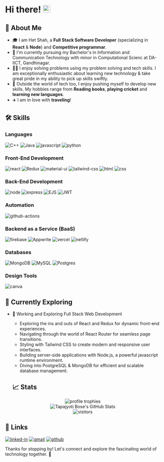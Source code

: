 # Hi there! <img src="https://media.giphy.com/media/hvRJCLFzcasrR4ia7z/giphy.gif" width="24px" height="24px">

## 🚀 About Me
- 🎓 I am Het Shah, a **Full Stack Software Developer** (specializing in **React** & **Node**) and **Competitive programmar**.
- 🔭 I'm currently pursuing my Bachelor's in Information and Communication Technology with minor in Computational Scienc at DA-IICT, Gandhinagar.
- 👨‍💻 I enjoy solving problems using my problem solving and tech skills. I am exceptionally enthusiastic about learning new technology & take great pride in my ability to pick up skills swiftly.
- 🎸 Outside the world of tech too, I enjoy pushing myself to develop new skills. My hobbies range from **Reading books**, **playing cricket** and **learning new languages**.
- ✈️ I am in love with **traveling**! 


## 🛠️ Skills

### Languages

![C++](https://img.shields.io/badge/cpp-3178C6?style=for-the-badge&logo=typescript&logoColor=white)
![Java](https://img.shields.io/badge/java-3178C6?style=for-the-badge&logo=typescript&logoColor=white)
![javascript](https://img.shields.io/badge/JavaScript-323330?style=for-the-badge&logo=javascript&logoColor=F7DF1E)
![python](https://img.shields.io/badge/Python-3776AB?style=for-the-badge&logo=python&logoColor=white)

### Front-End Development

![react](https://img.shields.io/badge/React-20232A?style=for-the-badge&logo=react&logoColor=61DAFB)
![Redux](https://img.shields.io/badge/redux-%23593d88.svg?style=for-the-badge&logo=redux&logoColor=white)
![material-ui](https://img.shields.io/badge/Material_UI-0081CB?style=for-the-badge&logo=mui&logoColor=white)
![tailwind-css](https://img.shields.io/badge/tailwind_css-06B6D4?style=for-the-badge&logo=tailwind-css&logoColor=white)
![html](https://img.shields.io/badge/HTML5-E34F26?style=for-the-badge&logo=html5&logoColor=white)
![css](https://img.shields.io/badge/CSS3-1572B6?style=for-the-badge&logo=css3&logoColor=white)

### Back-End Development

![node](https://img.shields.io/badge/Node-5FA04E?style=for-the-badge&logo=node.js&logoColor=FFFFFF)
![express](https://img.shields.io/badge/Express-000000?style=for-the-badge&logo=express&logoColor=FFFFFF)
![EJS](https://img.shields.io/badge/ejs-%23B4CA65.svg?style=for-the-badge&logo=ejs&logoColor=black)
![JWT](https://img.shields.io/badge/JWT-black?style=for-the-badge&logo=JSON%20web%20tokens)


### Automation

![github-actions](https://img.shields.io/badge/github_actions-181717?style=for-the-badge&logo=github&logoColor=FFFFFF)

### Backend as a Service (BaaS)

![firebase](https://img.shields.io/badge/Firebase-ffaa00?style=for-the-badge&logo=Firebase&logoColor=white)
![Appwrite](https://img.shields.io/badge/Appwrite-6B21A8?style=for-the-badge&logo=reason&logoColor=FFFFFF)
![vercel](https://img.shields.io/badge/Vercel-000000?style=for-the-badge&logo=Vercel&logoColor=white)
![netlify](https://img.shields.io/badge/Netlify-00C7B7?style=for-the-badge&logo=netlify&logoColor=white)

### Databases

![MongoDB](https://img.shields.io/badge/MongoDB-%234ea94b.svg?style=for-the-badge&logo=mongodb&logoColor=white)
![MySQL](https://img.shields.io/badge/mysql-4479A1.svg?style=for-the-badge&logo=mysql&logoColor=white)
![Postgres](https://img.shields.io/badge/postgres-%23316192.svg?style=for-the-badge&logo=postgresql&logoColor=white)

### Design Tools

![canva](https://img.shields.io/badge/canva-00C4CC?style=for-the-badge&logo=canva&logoColor=white)


## 🌱 Currently Exploring

- 🚀 Working and Exploring Full Stack Web Development
  - Exploring the ins and outs of React and Redux for dynamic front-end experiences.
  - Navigating through the world of React Router for seamless page transitions.
  - Styling with Tailwind CSS to create modern and responsive user interfaces.
  - Building server-side applications with Node.js, a powerful javascript runtime environment.
  - Diving into PostgreSQL & MongoDB for efficient and scalable database management.

  ## 📈 Stats

<div align="center">
    <img src="https://github-profile-trophy.vercel.app/?username=Het15Shah&row=1&column=6&margin-h=8&theme=darkhub&count_private=true&margin-w=15&no-frame=true" alt="profile trophies" />
    <br />
    <img src="https://github-readme-stats.vercel.app/api?username=Het15Shah&show_icons=true&hide_border=true" alt="Tapajyoti Bose's GitHub Stats">
    <br />
    <img src="https://visitor-badge.laobi.icu/badge?page_id=Het15Shah.Het15Shah" alt="visitors">
</div>


## 🔗 Links

<!-- [![resume](https://img.shields.io/badge/Resume-4285F4?style=for-the-badge&logo=google-docs&logoColor=white)](https://firebasestorage.googleapis.com/v0/b/tapajyoti-bose.appspot.com/o/Tapajyoti%20Bose.pdf?alt=media&token=68b3f3e3-cf56-4666-b4fa-9897c80eec2e)-->
[![linked-in](https://custom-icon-badges.demolab.com/badge/LinkedIn-0A66C2?logo=linkedin-white&logoColor=fff&style=for-the-badge)]([https://www.linkedin.com/in/tapajyoti-bose/](https://www.linkedin.com/in/het-shah-867893242/))
[![gmail](https://img.shields.io/badge/Gmail-D14836?style=for-the-badge&logo=Gmail&logoColor=white)](mailto:shahhet525@gmail.com)
[![github](https://img.shields.io/badge/GitHub-000000?style=for-the-badge&logo=GitHub&logoColor=white)](https://github.com/Het15Shah)

Thanks for stopping by! Let's connect and explore the fascinating world of technology together. 🚀



<!--

Here are some ideas to get you started:

- 🔭 I’m currently working on ...
- 🌱 I’m currently learning ...
- 👯 I’m looking to collaborate on ...
- 🤔 I’m looking for help with ...
- 💬 Ask me about ...
- 📫 How to reach me: ...
- 😄 Pronouns: ...
- ⚡ Fun fact: ...
-->
